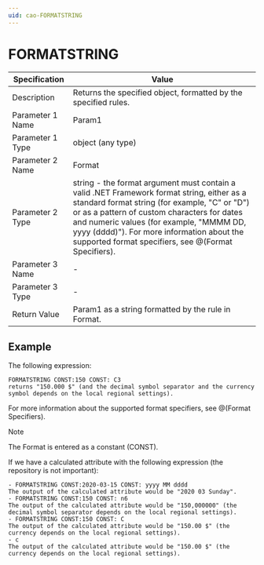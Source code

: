 ```yaml
---
uid: cao-FORMATSTRING
---
```


# FORMATSTRING

| Specification         | Value                                                        |
| --------------------- | ------------------------------------------------------------ |
| Description           | Returns the specified object, formatted by the specified rules.           |
| Parameter 1 Name      | Param1                                                       |
| Parameter 1 Type      | object (any type)                                  |
| Parameter 2 Name      | Format                                                            |
| Parameter 2 Type      | string - the format argument must contain a valid .NET Framework format string, either as a standard format string (for example, "C" or "D") or as a pattern of custom characters for dates and numeric values (for example, "MMMM DD, yyyy (dddd)"). For more information about the supported format specifiers, see @(Format Specifiers).                                                           |
| Parameter 3 Name      | -                                                            |
| Parameter 3 Type      | -                                                            |
| Return Value          | Param1 as a string formatted by the rule in Format.                                                          |


## Example

The following expression:
```
FORMATSTRING CONST:150 CONST: C3
returns "150.000 $" (and the decimal symbol separator and the currency symbol depends on the local regional settings).
```
For more information about the supported format specifiers, see @(Format Specifiers).
> [!NOTE]
> The Format is entered as a constant (CONST).

If we have a calculated attribute with the following expression (the repository is not important):

```
- FORMATSTRING CONST:2020-03-15 CONST: yyyy MM dddd
The output of the calculated attribute would be "2020 03 Sunday".
- FORMATSTRING CONST:150 CONST: n6
The output of the calculated attribute would be "150,000000" (the decimal symbol separator depends on the local regional settings).
- FORMATSTRING CONST:150 CONST: C
The output of the calculated attribute would be "150.00 $" (the currency depends on the local regional settings).
- c
The output of the calculated attribute would be "150.00 $" (the currency depends on the local regional settings).
```
